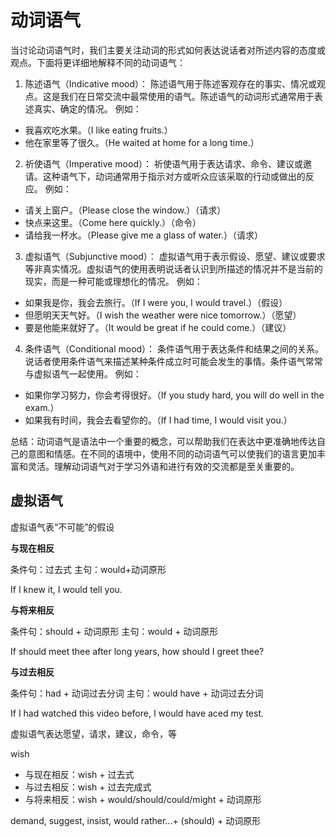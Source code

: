 # 动词语气

当讨论动词语气时，我们主要关注动词的形式如何表达说话者对所述内容的态度或观点。下面将更详细地解释不同的动词语气：

1. 陈述语气（Indicative mood）：
陈述语气用于陈述客观存在的事实、情况或观点。这是我们在日常交流中最常使用的语气。陈述语气的动词形式通常用于表述真实、确定的情况。
例如：
- 我喜欢吃水果。（I like eating fruits.）
- 他在家里等了很久。（He waited at home for a long time.）

2. 祈使语气（Imperative mood）：
祈使语气用于表达请求、命令、建议或邀请。这种语气下，动词通常用于指示对方或听众应该采取的行动或做出的反应。
例如：
- 请关上窗户。（Please close the window.）（请求）
- 快点来这里。（Come here quickly.）（命令）
- 请给我一杯水。（Please give me a glass of water.）（请求）

3. 虚拟语气（Subjunctive mood）：
虚拟语气用于表示假设、愿望、建议或要求等非真实情况。虚拟语气的使用表明说话者认识到所描述的情况并不是当前的现实，而是一种可能或理想化的情况。
例如：
- 如果我是你，我会去旅行。（If I were you, I would travel.）（假设）
- 但愿明天天气好。（I wish the weather were nice tomorrow.）（愿望）
- 要是他能来就好了。（It would be great if he could come.）（建议）

4. 条件语气（Conditional mood）：
条件语气用于表达条件和结果之间的关系。说话者使用条件语气来描述某种条件成立时可能会发生的事情。条件语气常常与虚拟语气一起使用。
例如：
- 如果你学习努力，你会考得很好。（If you study hard, you will do well in the exam.）
- 如果我有时间，我会去看望你的。（If I had time, I would visit you.）

总结：动词语气是语法中一个重要的概念，可以帮助我们在表达中更准确地传达自己的意图和情感。在不同的语境中，使用不同的动词语气可以使我们的语言更加丰富和灵活。理解动词语气对于学习外语和进行有效的交流都是至关重要的。

## 虚拟语气

虚拟语气表“不可能”的假设

**与现在相反**

条件句：过去式
主句：would+动词原形

If I knew it, I would tell you.

**与将来相反**

条件句：should + 动词原形
主句：would + 动词原形

If should meet thee after long years, how should I greet thee?

**与过去相反**

条件句：had + 动词过去分词
主句：would have + 动词过去分词

If I had watched this video before, I would have aced my test.

虚拟语气表达愿望，请求，建议，命令，等

wish

- 与现在相反：wish + 过去式
- 与过去相反：wish + 过去完成式
- 与将来相反：wish + would/should/could/might + 动词原形

demand, suggest, insist, would rather...+ (should) + 动词原形

